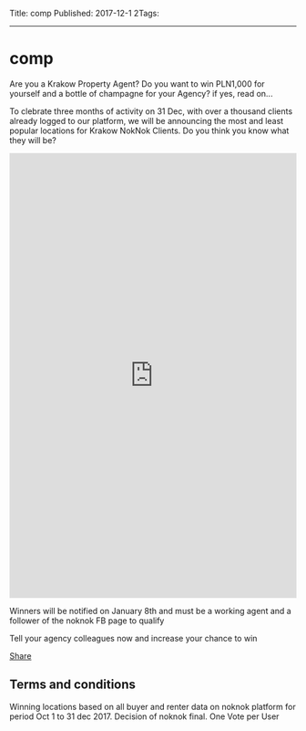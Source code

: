 Title: comp
Published: 2017-12-1
2Tags:

---

# comp
<div id="fb-root"></div>
<script>(function(d, s, id) {
  var js, fjs = d.getElementsByTagName(s)[0];
  if (d.getElementById(id)) return;
  js = d.createElement(s); js.id = id;
  js.src = 'https://connect.facebook.net/en_GB/sdk.js#xfbml=1&version=v2.11&appId=322170008119044';
  fjs.parentNode.insertBefore(js, fjs);
}(document, 'script', 'facebook-jssdk'));</script>

Are you a Krakow Property Agent? Do you want to win PLN1,000 for yourself and a bottle of champagne for your Agency? 
if yes, read on...

To clebrate three months of activity on 31 Dec, with over a thousand clients already logged to our platform, we will be announcing the most and least popular locations for Krakow NokNok Clients. 
Do you think you know what they will be?

<iframe src='https://survey.zohopublic.com/zs/BjB0E4' frameborder='0' style='height:780px;width:100%;' marginwidth='0' marginheight='0' scrolling='off'></iframe>

Winners will be notified on January 8th and must be a working agent and a follower of the noknok FB page to qualify <div class="fb-like" data-href="https://facebook.com/noknok.pl.mls/" data-layout="standard" data-action="like" data-size="large" data-show-faces="true" data-share="false"></div>

Tell your agency colleagues now and increase your chance to win
<div class="fb-share-button" data-href="https://blog.noknok.pl/posts/competition.html" data-layout="button" data-size="large" data-mobile-iframe="true"><a class="fb-xfbml-parse-ignore" target="_blank" href="https://www.facebook.com/sharer/sharer.php?u=https%3A%2F%2Fblog.noknok.pl%2Fposts%2Fcompetition.html&amp;src=sdkpreparse">Share</a></div>

## Terms and conditions

Winning locations based on all buyer and renter data on noknok platform for period Oct 1 to 31 dec 2017. Decision of noknok final. 
One Vote per User



<div class="row"></div>
<div class="row"></div>
<div class="row"></div>

